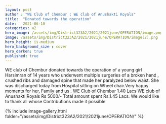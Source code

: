 ```yaml
---
layout: post
author : "WE Club of Chembur : WE club of Anushakti Royals"
title:  "Donated towards the operation"
date:   2021-06-10
categories: a2
hero_image: /assets/img/District323A2/2021/2021june/OPERATION/image.png
image: /assets/img/District323A2/2021/2021june/OPERATION/image(2).png
hero_height: is-medium
hero_background_size : cover
hero_darken: true
published: true
---
```


WE club of Chembur donated towards the operation of a young girl Harsimran of 14 years who underwent multiple surgeries of a broken hand , crushed ribs and damaged spine that made her paralyzed below waist. She was discharged today from Hospital sitting on Wheel chair.Very  happy moments for her, Family and us . WE Club of Chembur 1.40 Lacs WE club of Anushakti Royals Rs 5000/- Total amount spent Rs.1.45 Lacs. We would like to thank all whose Contributions made it possible

{% include image-gallery.html folder="/assets/img/District323A2/2021/2021june/OPERATION/" %}